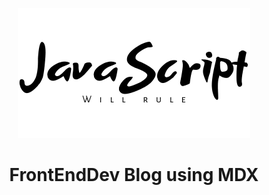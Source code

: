 <p align="center">
  <a href="https://javascriptwillrule.com" target="_blank">
    <img alt="BlogLogo" src="./src/images/logo2.png"/>
  </a>
</p>
<h1 align="center">
  FrontEndDev Blog using MDX
</h1>
